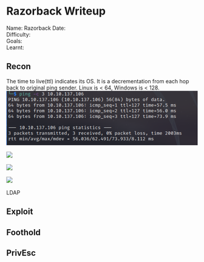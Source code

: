 # Razorback Writeup
Name: Razorback
Date:  
Difficulty:  
Goals:  
Learnt:

## Recon

The time to live(ttl) indicates its OS. It is a decrementation from each hop back to original ping sender. Linux is < 64, Windows is < 128.
![ping](Screenshots/ping.png)

![](rpcclientdeadend.png)

![](2049mountage.png)

![](filtered.png)

LDAP

## Exploit

## Foothold

## PrivEsc

      
